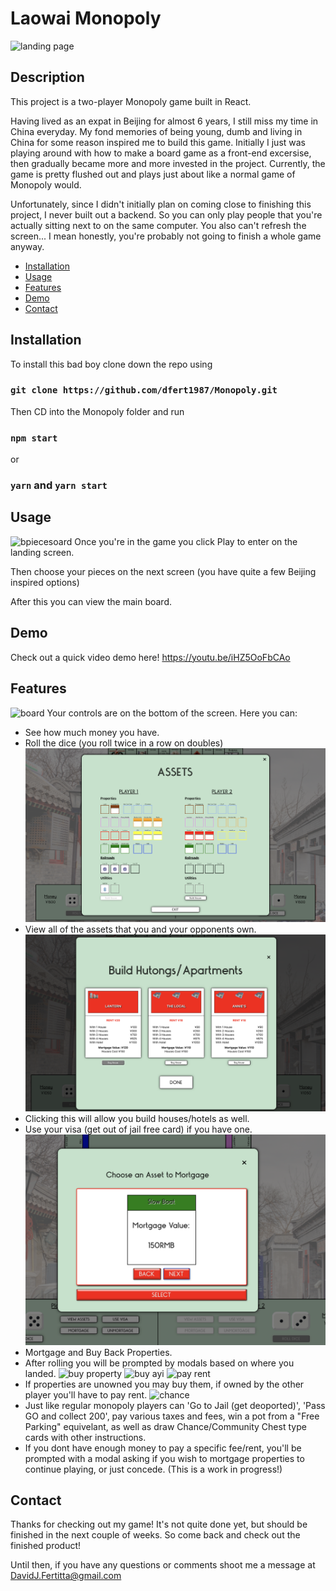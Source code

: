 # Laowai Monopoly

![landing page](./src/Assets/ReadMePics/landing.png)

## Description

This project is a two-player Monopoly game built in React.

Having lived as an expat in Beijing for almost 6 years, I still miss my time in China everyday. My fond memories of being young, dumb and living in China for some reason inspired me to build this game. Initially I just was playing around with how to make a board game as a front-end excersise, then gradually became more and more invested in the project. Currently, the game is pretty flushed out and plays just about like a normal game of Monopoly would.

Unfortunately, since I didn't initially plan on coming close to finishing this project, I never built out a backend. So you can only play people that you're actually sitting next to on the same computer. You also can't refresh the screen... I mean honestly, you're probably not going to finish a whole game anyway.

- [Installation](#installation)
- [Usage](#usage)
- [Features](#features)
- [Demo](#demo)
- [Contact](#contact)

## Installation

To install this bad boy clone down the repo using

### `git clone https://github.com/dfert1987/Monopoly.git`

Then CD into the Monopoly folder and run

### `npm start`

or

### `yarn` and `yarn start`

## Usage
![bpiecesoard](./src/Assets/ReadMePics/choose-piece.png)
Once you're in the game you click Play to enter on the landing screen.

Then choose your pieces on the next screen (you have quite a few Beijing inspired options)

After this you can view the main board.

## Demo

Check out a quick video demo here!
https://youtu.be/iHZ5OoFbCAo

## Features
![board](./src/Assets/ReadMePics/board.png)
Your controls are on the bottom of the screen. Here you can:

- See how much money you have.
- Roll the dice (you roll twice in a row on doubles)
![view assets](./src/Assets/ReadMePics/check-assets.png)
- View all of the assets that you and your opponents own.
![buy houses](./src/Assets/ReadMePics/buy-houses.png)
- Clicking this will allow you build houses/hotels as well.
- Use your visa (get out of jail free card) if you have one.
![mortgage](./src/Assets/ReadMePics/mortgage-carousel.png)
- Mortgage and Buy Back Properties.
- After rolling you will be prompted by modals based on where you landed.
![buy property](./src/Assets/ReadMePics/buy-prop.png)
![buy ayi](./src/Assets/ReadMePics/buy-ayi.png)
![pay rent](./src/Assets/ReadMePics/pay-util.png)
- If properties are unowned you may buy them, if owned by the other player you'll have to pay rent.
![chance](./src/Assets/ReadMePics/fuyuan.png)
- Just like regular monopoly players can 'Go to Jail (get deoported)', 'Pass GO and collect 200', pay various taxes and fees, win a pot from a "Free Parking" equivelant, as well as draw Chance/Community Chest type cards with other instructions.
- If you dont have enough money to pay a specific fee/rent, you'll be prompted with a modal asking if you wish to mortgage properties to continue playing, or just concede. (This is a work in progress!)

## Contact

Thanks for checking out my game! It's not quite done yet, but should be finished in the next couple of weeks. So come back and check out the finished product!

Until then, if you have any questions or comments shoot me a message at DavidJ.Fertitta@gmail.com
